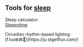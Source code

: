 
## Tools for [sleep](https://adequate.life/sleep/)

Sleep calculator:  
[Sleepytime](https://sleepopolis.com/calculators/sleep/)

Circadian rhythm-based lighting:  
[f.lux⊞⌘🐧](https://ju  stgetflux.com/)
